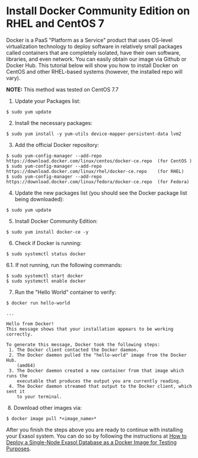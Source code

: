 # Install Docker Community Edition on RHEL and CentOS 7 
Docker is a PaaS "Platform as a Service" product that uses OS-level virtualization technology to deploy software in relatively small packages called containers that are completely isolated, have their own software, libraries, and even network. You can easily obtain our image via Github or Docker Hub. This tutorial below will show you how to install Docker on CentOS and other RHEL-based systems (however, the installed repo will vary).

**NOTE:** This method was tested on CentOS 7.7

1. Update your Packages list:


```
$ sudo yum update
```
2. Install the necessary packages:


```
$ sudo yum install -y yum-utils device-mapper-persistent-data lvm2
```
3. Add the official Docker repository:


```
$ sudo yum-config-manager --add-repo https://download.docker.com/linux/centos/docker-ce.repo  (for CentOS )
$ sudo yum-config-manager --add-repo https://download.docker.com/linux/rhel/docker-ce.repo    (for RHEL)
$ sudo yum-config-manager --add-repo https://download.docker.com/linux/fedora/docker-ce.repo  (for Fedora)
```
4. Update the new packages list (you should see the Docker package list being downloaded):


```
$ sudo yum update
```
5. Install Docker Community Edition:


```
$ sudo yum install docker-ce -y
```
6. Check if Docker is running:


```
$ sudo systemctl status docker
```
6.1. If not running, run the following commands:


```
$ sudo systemctl start docker  
$ sudo systemctl enable docker
```
7. Run the "Hello World" container to verify:


```
$ docker run hello-world

...

Hello from Docker!
This message shows that your installation appears to be working correctly.

To generate this message, Docker took the following steps:
 1. The Docker client contacted the Docker daemon.
 2. The Docker daemon pulled the "hello-world" image from the Docker Hub.
    (amd64)
 3. The Docker daemon created a new container from that image which runs the
    executable that produces the output you are currently reading.
 4. The Docker daemon streamed that output to the Docker client, which sent it
    to your terminal.
```
 8. Download other images via:


```
$ docker image pull *<image_name>*
```
After you finish the steps above you are ready to continue with installing your Exasol system. You can do so by following the instructions at [How to Deploy a Single-Node Exasol Database as a Docker Image for Testing Purposes](https://community.exasol.com/t5/environment-management/how-to-deploy-a-single-node-exasol-database-as-a-docker-image/ta-p/921).

